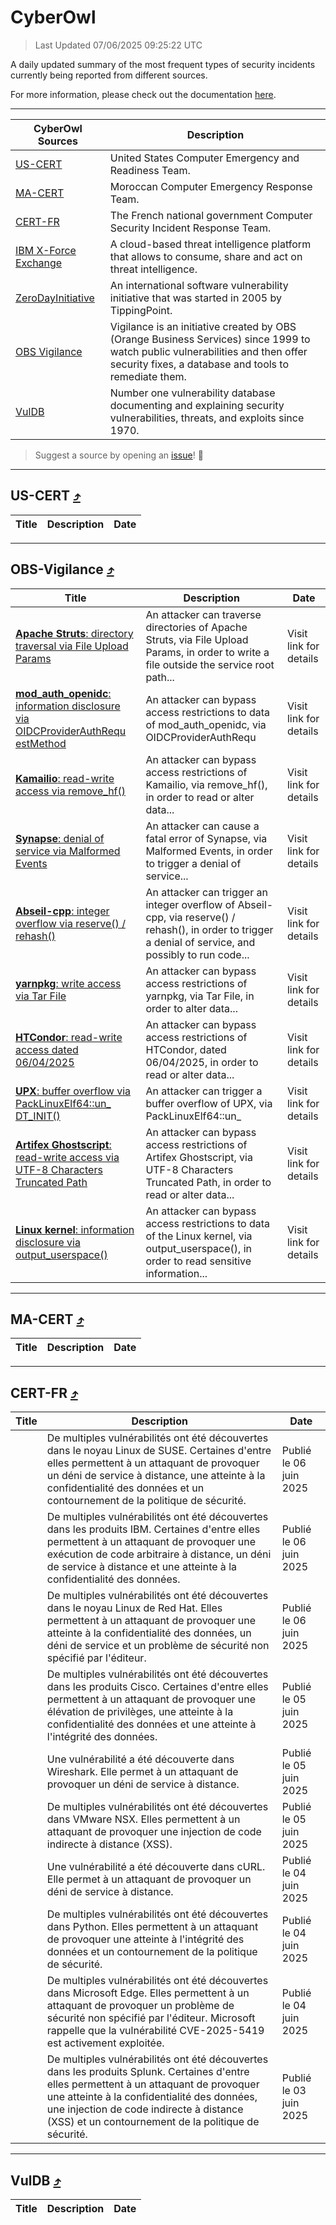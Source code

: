
 <div id='top'></div>

# CyberOwl

 > Last Updated 07/06/2025 09:25:22 UTC
 
 A daily updated summary of the most frequent types of security incidents currently being reported from different sources.
 
 For more information, please check out the documentation [here](./docs/README.md).
 
 ---
 |CyberOwl Sources|Description|
 |---|---|
 |[US-CERT](#us-cert-arrow_heading_up)|United States Computer Emergency and Readiness Team.|
 |[MA-CERT](#ma-cert-arrow_heading_up)|Moroccan Computer Emergency Response Team.|
 |[CERT-FR](#cert-fr-arrow_heading_up)|The French national government Computer Security Incident Response Team.|
 |[IBM X-Force Exchange](#ibmcloud-arrow_heading_up)|A cloud-based threat intelligence platform that allows to consume, share and act on threat intelligence.|
 |[ZeroDayInitiative](#zerodayinitiative-arrow_heading_up)|An international software vulnerability initiative that was started in 2005 by TippingPoint.|
 |[OBS Vigilance](#obs-vigilance-arrow_heading_up)|Vigilance is an initiative created by OBS (Orange Business Services) since 1999 to watch public vulnerabilities and then offer security fixes, a database and tools to remediate them.|
 |[VulDB](#vuldb-arrow_heading_up)|Number one vulnerability database documenting and explaining security vulnerabilities, threats, and exploits since 1970.|
 
 > Suggest a source by opening an [issue](https://github.com/karimhabush/cyberowl/issues)! :raised_hands:
 ---

## US-CERT [:arrow_heading_up:](#cyberowl)

 |Title|Description|Date|
 |---|---|---|
 
 ---

## OBS-Vigilance [:arrow_heading_up:](#cyberowl)

 |Title|Description|Date|
 |---|---|---|
 |[<a href="https://vigilance.fr/vulnerability/Apache-Struts-directory-traversal-via-File-Upload-Params-43035" class="noirorange"><b>Apache Struts</b>: directory traversal via File Upload Params</a>](https://vigilance.fr/vulnerability/Apache-Struts-directory-traversal-via-File-Upload-Params-43035)|An attacker can traverse directories of Apache Struts, via File Upload Params, in order to write a file outside the service root path...|Visit link for details|
 |[<a href="https://vigilance.fr/vulnerability/mod-auth-openidc-information-disclosure-via-OIDCProviderAuthRequestMethod-46780" class="noirorange"><b>mod_auth_openidc</b>: information disclosure via OIDCProviderAuthRequ<wbr>estMethod</wbr></a>](https://vigilance.fr/vulnerability/mod-auth-openidc-information-disclosure-via-OIDCProviderAuthRequestMethod-46780)|An attacker can bypass access restrictions to data of mod_auth_openidc, via OIDCProviderAuthRequ|Visit link for details|
 |[<a href="https://vigilance.fr/vulnerability/Kamailio-read-write-access-via-remove-hf-46779" class="noirorange"><b>Kamailio</b>: read-write access via remove_hf()</a>](https://vigilance.fr/vulnerability/Kamailio-read-write-access-via-remove-hf-46779)|An attacker can bypass access restrictions of Kamailio, via remove_hf(), in order to read or alter data...|Visit link for details|
 |[<a href="https://vigilance.fr/vulnerability/Synapse-denial-of-service-via-Malformed-Events-46774" class="noirorange"><b>Synapse</b>: denial of service via Malformed Events</a>](https://vigilance.fr/vulnerability/Synapse-denial-of-service-via-Malformed-Events-46774)|An attacker can cause a fatal error of Synapse, via Malformed Events, in order to trigger a denial of service...|Visit link for details|
 |[<a href="https://vigilance.fr/vulnerability/Abseil-cpp-integer-overflow-via-reserve-rehash-46778" class="noirorange"><b>Abseil-cpp</b>: integer overflow via reserve() / rehash()</a>](https://vigilance.fr/vulnerability/Abseil-cpp-integer-overflow-via-reserve-rehash-46778)|An attacker can trigger an integer overflow of Abseil-cpp, via reserve() / rehash(), in order to trigger a denial of service, and possibly to run code...|Visit link for details|
 |[<a href="https://vigilance.fr/vulnerability/yarnpkg-write-access-via-Tar-File-46776" class="noirorange"><b>yarnpkg</b>: write access via Tar File</a>](https://vigilance.fr/vulnerability/yarnpkg-write-access-via-Tar-File-46776)|An attacker can bypass access restrictions of yarnpkg, via Tar File, in order to alter data...|Visit link for details|
 |[<a href="https://vigilance.fr/vulnerability/HTCondor-read-write-access-dated-06-04-2025-46775" class="noirorange"><b>HTCondor</b>: read-write access dated 06/04/2025</a>](https://vigilance.fr/vulnerability/HTCondor-read-write-access-dated-06-04-2025-46775)|An attacker can bypass access restrictions of HTCondor, dated 06/04/2025, in order to read or alter data...|Visit link for details|
 |[<a href="https://vigilance.fr/vulnerability/UPX-buffer-overflow-via-PackLinuxElf64-un-DT-INIT-46777" class="noirorange"><b>UPX</b>: buffer overflow via PackLinuxElf64::un_<wbr>DT_INIT()</wbr></a>](https://vigilance.fr/vulnerability/UPX-buffer-overflow-via-PackLinuxElf64-un-DT-INIT-46777)|An attacker can trigger a buffer overflow of UPX, via PackLinuxElf64::un_|Visit link for details|
 |[<a href="https://vigilance.fr/vulnerability/Artifex-Ghostscript-read-write-access-via-UTF-8-Characters-Truncated-Path-46773" class="noirorange"><b>Artifex Ghostscript</b>: read-write access via UTF-8 Characters Truncated Path</a>](https://vigilance.fr/vulnerability/Artifex-Ghostscript-read-write-access-via-UTF-8-Characters-Truncated-Path-46773)|An attacker can bypass access restrictions of Artifex Ghostscript, via UTF-8 Characters Truncated Path, in order to read or alter data...|Visit link for details|
 |[<a href="https://vigilance.fr/vulnerability/Linux-kernel-information-disclosure-via-output-userspace-47248" class="noirorange"><b>Linux kernel</b>: information disclosure via output_userspace()</a>](https://vigilance.fr/vulnerability/Linux-kernel-information-disclosure-via-output-userspace-47248)|An attacker can bypass access restrictions to data of the Linux kernel, via output_userspace(), in order to read sensitive information...|Visit link for details|
 
 ---

## MA-CERT [:arrow_heading_up:](#cyberowl)

 |Title|Description|Date|
 |---|---|---|
 
 ---

## CERT-FR [:arrow_heading_up:](#cyberowl)

 |Title|Description|Date|
 |---|---|---|
 |[](https://www.cert.ssi.gouv.fr/avis/CERTFR-2025-AVI-0482/)|De multiples vulnérabilités ont été découvertes dans le noyau Linux de SUSE. Certaines d'entre elles permettent à un attaquant de provoquer un déni de service à distance, une atteinte à la confidentialité des données et un contournement de la politique de sécurité.|Publié le 06 juin 2025|
 |[](https://www.cert.ssi.gouv.fr/avis/CERTFR-2025-AVI-0481/)|De multiples vulnérabilités ont été découvertes dans les produits IBM. Certaines d'entre elles permettent à un attaquant de provoquer une exécution de code arbitraire à distance, un déni de service à distance et une atteinte à la confidentialité des données.|Publié le 06 juin 2025|
 |[](https://www.cert.ssi.gouv.fr/avis/CERTFR-2025-AVI-0480/)|De multiples vulnérabilités ont été découvertes dans le noyau Linux de Red Hat. Elles permettent à un attaquant de provoquer une atteinte à la confidentialité des données, un déni de service et un problème de sécurité non spécifié par l'éditeur.|Publié le 06 juin 2025|
 |[](https://www.cert.ssi.gouv.fr/avis/CERTFR-2025-AVI-0479/)|De multiples vulnérabilités ont été découvertes dans les produits Cisco. Certaines d'entre elles permettent à un attaquant de provoquer une élévation de privilèges, une atteinte à la confidentialité des données et une atteinte à l'intégrité des données.|Publié le 05 juin 2025|
 |[](https://www.cert.ssi.gouv.fr/avis/CERTFR-2025-AVI-0478/)|Une vulnérabilité a été découverte dans Wireshark. Elle permet à un attaquant de provoquer un déni de service à distance.|Publié le 05 juin 2025|
 |[](https://www.cert.ssi.gouv.fr/avis/CERTFR-2025-AVI-0477/)|De multiples vulnérabilités ont été découvertes dans VMware NSX. Elles permettent à un attaquant de provoquer une injection de code indirecte à distance (XSS).|Publié le 05 juin 2025|
 |[](https://www.cert.ssi.gouv.fr/avis/CERTFR-2025-AVI-0476/)|Une vulnérabilité a été découverte dans cURL. Elle permet à un attaquant de provoquer un déni de service à distance.|Publié le 04 juin 2025|
 |[](https://www.cert.ssi.gouv.fr/avis/CERTFR-2025-AVI-0475/)|De multiples vulnérabilités ont été découvertes dans Python. Elles permettent à un attaquant de provoquer une atteinte à l'intégrité des données et un contournement de la politique de sécurité.|Publié le 04 juin 2025|
 |[](https://www.cert.ssi.gouv.fr/avis/CERTFR-2025-AVI-0474/)|De multiples vulnérabilités ont été découvertes dans Microsoft Edge. Elles permettent à un attaquant de provoquer un problème de sécurité non spécifié par l'éditeur. Microsoft rappelle que la vulnérabilité CVE-2025-5419 est activement exploitée.|Publié le 04 juin 2025|
 |[](https://www.cert.ssi.gouv.fr/avis/CERTFR-2025-AVI-0473/)|De multiples vulnérabilités ont été découvertes dans les produits Splunk. Certaines d'entre elles permettent à un attaquant de provoquer une atteinte à la confidentialité des données, une injection de code indirecte à distance (XSS) et un contournement de la politique de sécurité.|Publié le 03 juin 2025|
 
 ---

## VulDB [:arrow_heading_up:](#cyberowl)

 |Title|Description|Date|
 |---|---|---|
 